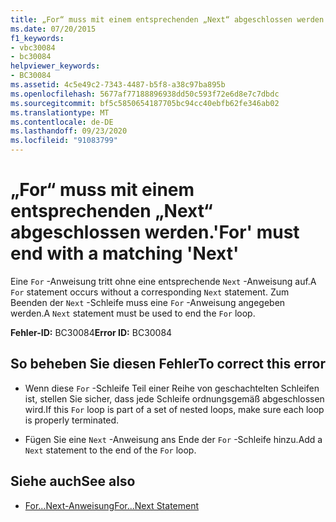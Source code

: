```yaml
---
title: „For“ muss mit einem entsprechenden „Next“ abgeschlossen werden.
ms.date: 07/20/2015
f1_keywords:
- vbc30084
- bc30084
helpviewer_keywords:
- BC30084
ms.assetid: 4c5e49c2-7343-4487-b5f8-a38c97ba895b
ms.openlocfilehash: 5677af77188896938dd50c593f72e6d8e7c7dbdc
ms.sourcegitcommit: bf5c5850654187705bc94cc40ebfb62fe346ab02
ms.translationtype: MT
ms.contentlocale: de-DE
ms.lasthandoff: 09/23/2020
ms.locfileid: "91083799"
---
```

# <a name="for-must-end-with-a-matching-next"></a><span data-ttu-id="dabc9-102">„For“ muss mit einem entsprechenden „Next“ abgeschlossen werden.</span><span class="sxs-lookup"><span data-stu-id="dabc9-102">'For' must end with a matching 'Next'</span></span>

<span data-ttu-id="dabc9-103">Eine `For` -Anweisung tritt ohne eine entsprechende `Next` -Anweisung auf.</span><span class="sxs-lookup"><span data-stu-id="dabc9-103">A `For` statement occurs without a corresponding `Next` statement.</span></span> <span data-ttu-id="dabc9-104">Zum Beenden der `Next` -Schleife muss eine `For` -Anweisung angegeben werden.</span><span class="sxs-lookup"><span data-stu-id="dabc9-104">A `Next` statement must be used to end the `For` loop.</span></span>  
  
 <span data-ttu-id="dabc9-105">**Fehler-ID:** BC30084</span><span class="sxs-lookup"><span data-stu-id="dabc9-105">**Error ID:** BC30084</span></span>  
  
## <a name="to-correct-this-error"></a><span data-ttu-id="dabc9-106">So beheben Sie diesen Fehler</span><span class="sxs-lookup"><span data-stu-id="dabc9-106">To correct this error</span></span>  
  
- <span data-ttu-id="dabc9-107">Wenn diese `For` -Schleife Teil einer Reihe von geschachtelten Schleifen ist, stellen Sie sicher, dass jede Schleife ordnungsgemäß abgeschlossen wird.</span><span class="sxs-lookup"><span data-stu-id="dabc9-107">If this `For` loop is part of a set of nested loops, make sure each loop is properly terminated.</span></span>  
  
- <span data-ttu-id="dabc9-108">Fügen Sie eine `Next` -Anweisung ans Ende der `For` -Schleife hinzu.</span><span class="sxs-lookup"><span data-stu-id="dabc9-108">Add a `Next` statement to the end of the `For` loop.</span></span>  
  
## <a name="see-also"></a><span data-ttu-id="dabc9-109">Siehe auch</span><span class="sxs-lookup"><span data-stu-id="dabc9-109">See also</span></span>

- [<span data-ttu-id="dabc9-110">For...Next-Anweisung</span><span class="sxs-lookup"><span data-stu-id="dabc9-110">For...Next Statement</span></span>](../language-reference/statements/for-next-statement.md)

